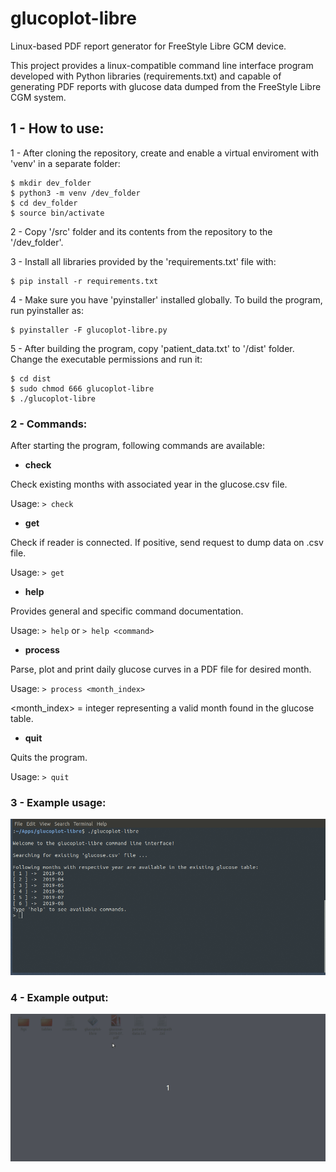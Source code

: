 # glucoplot-libre
Linux-based PDF report generator for FreeStyle Libre GCM device.

This project provides a linux-compatible command line interface program developed with Python libraries (requirements.txt) and capable of generating PDF reports with glucose data dumped from the FreeStyle Libre CGM system.

## 1 - How to use:

1 - After cloning the repository, create and enable a virtual enviroment with 'venv' in a separate folder:
```
$ mkdir dev_folder
$ python3 -m venv /dev_folder
$ cd dev_folder
$ source bin/activate
```
2 - Copy '/src' folder and its contents from the repository to the '/dev_folder'.

3 - Install all libraries provided by the 'requirements.txt' file with:
```
$ pip install -r requirements.txt
```
4 - Make sure you have 'pyinstaller' installed globally. To build the program, run pyinstaller as:
```
$ pyinstaller -F glucoplot-libre.py
```
5 - After building the program, copy 'patient_data.txt' to '/dist' folder. Change the executable permissions and run it:
```
$ cd dist
$ sudo chmod 666 glucoplot-libre
$ ./glucoplot-libre
```

### 2 - Commands:

After starting the program, following commands are available:

- **check** 

Check existing months with associated year in the glucose.csv file.

Usage: ```> check```

- **get**

Check if reader is connected. If positive, send request to dump data on .csv file.

Usage: ```> get```

- **help**

Provides general and specific command documentation.

Usage: ```> help``` or ```> help <command>``` 

- **process**

Parse, plot and print daily glucose curves in a PDF file for desired month.

Usage: ```> process <month_index>```

<month_index> = integer representing a valid month found in the glucose table.

- **quit**

Quits the program.

Usage: ```> quit```

### 3 - Example usage:

![](example_usage.gif)

### 4 - Example output:

![](example_output.gif)
